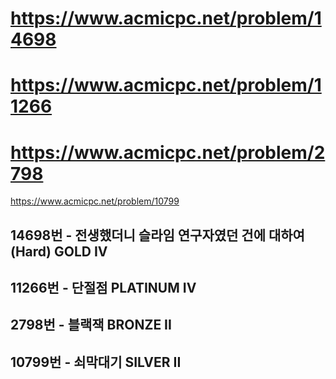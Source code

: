 # https://www.acmicpc.net/problem/14698
# https://www.acmicpc.net/problem/11266
# https://www.acmicpc.net/problem/2798
https://www.acmicpc.net/problem/10799

## 14698번 - 전생했더니 슬라임 연구자였던 건에 대하여 (Hard) GOLD IV
## 11266번 - 단절점 PLATINUM IV
## 2798번 - 블랙잭 BRONZE II
## 10799번 - 쇠막대기 SILVER II